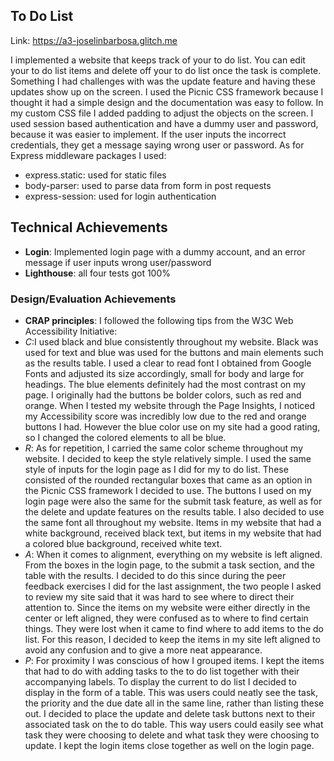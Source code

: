 ## To Do List

Link: https://a3-joselinbarbosa.glitch.me

I implemented a website that keeps track of your to do list. You can edit your to do list items and delete off your to do list once the task is complete. Something I had challenges with was the update feature and having these updates show up on the screen. I used the Picnic CSS framework because I thought it had a simple design and the documentation was easy to follow. In my custom CSS file I added padding to adjust the objects on the screen. I used session based authentication and have a dummy user and password, because it was easier to implement. If the user inputs the incorrect credentials, they get a message saying wrong user or password. As for Express middleware packages I used:
- express.static: used for static files
- body-parser: used to parse data from form in post requests
- express-session: used for login authentication

## Technical Achievements
- **Login**: Implemented login page with a dummy account, and an error message if user inputs wrong user/password
- **Lighthouse**: all four tests got 100%

### Design/Evaluation Achievements
- **CRAP principles**: I followed the following tips from the W3C Web Accessibility Initiative:
- *C*:I used black and blue consistently throughout my website. Black was used for text and blue was used for the buttons and main elements such as the results table. I used a clear to read font I obtained from Google Fonts and adjusted its size accordingly, small for body and large for headings. The blue elements definitely had the most contrast on my page. I originally had the buttons be bolder colors, such as red and orange. When I tested my website through the Page Insights, I noticed my Accessibility score was incredibly low due to the red and orange buttons I had. However the blue color use on my site had a good rating, so I changed the colored elements to all be blue.
- *R*: As for repetition, I carried the same color scheme throughout my website. I decided to keep the style relatively simple. I used the same style of inputs for the login page as I did for my to do list. These consisted of the rounded rectangular boxes that came as an option in the Picnic CSS framework I decided to use. The buttons I used on my login page were also the same for the submit task feature, as well as for the delete and update features on the results table. I also decided to use the same font all throughout my website. Items in my website that had a white background, received black text, but items in my website that had a colored blue background, received white text. 
- *A*: When it comes to alignment, everything on my website is left aligned. From the boxes in the login page, to the submit a task section, and the table with the results. I decided to do this since during the peer feedback exercises I did for the last assignment, the two people I asked to review my site said that it was hard to see where to direct their attention to. Since the items on my website were either directly in the center or left aligned, they were confused as to where to find certain things. They were lost when it came to find where to add items to the do list. For this reason, I decided to keep the items in my site left aligned to avoid any confusion and to give a more neat appearance.
- *P*: For proximity I was conscious of how I grouped items. I kept the items that had to do with adding tasks to the to do list together with their accompanying labels. To display the current to do list I decided to display in the form of a table. This was users could neatly see the task, the priority and the due date all in the same line, rather than listing these out. I decided to place the update and delete task buttons next to their associated task on the to do table. This way users could easily see what task they were choosing to delete and what task they were choosing to update. I kept the login items close together as well on the login page. 
